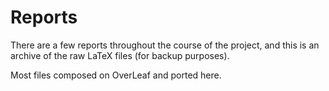 # Reports

There are a few reports throughout the course of the project, and this is an archive of the raw LaTeX files (for backup purposes).

Most files composed on OverLeaf and ported here.
